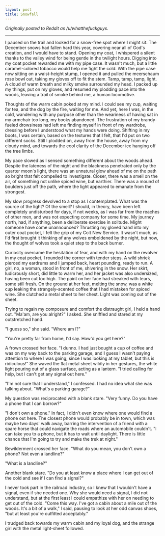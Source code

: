 ```yaml
---
layout: post
title: Snowfall
---
```


*Originally posted to Reddit as /u/whatthefuckguys.*

* * *

I paused on the trail and looked for a snow-free spot where I might sit. The December snows had fallen hard this year, covering near all of God's creation, and I would have to stand. Opening my coat, I whispered a silent thanks to the valley wind for being gentle in the twilight hours. Digging into my coat pocket rewarded me with my pipe case. It wasn't much, but a little caramel-colored tobacco would help me fight the cold. With the pipe case now sitting on a waist-height stump, I opened it and pulled the meerschaum rose bowl out, taking my gloves off to fit the stem. Tamp, tamp, tamp, light. A cloud of warm breath and milky smoke surrounded my head. I packed up my things, put on my gloves, and resumed my plodding pace into the woods, leaving a trail of smoke behind me, a human locomotive. 

Thoughts of the warm cabin poked at my mind. I could see my cup, waiting for tea, and the dog by the fire, waiting for me. And yet, here I was, in the cold, wandering with any purpose other than the weariness of having sat in my armchair too long, my books abandoned. The frustration of my brandy-fueled drowsiness had left me finding myself in front of my wardrobe, dressing before I understood what my hands were doing. Shifting in my boots, I was certain, based on the textures that I felt, that I'd put on two different socks. Still I plodded on, away from the house, away from my cloudy mind, and towards the cool clarity of the December ice hanging off the tree limbs.

My pace slowed as I sensed something different about the woods ahead. Despite the lateness of the night and the blackness penetrated only by the quarter moon's light, there was an unnatural glow ahead of me on the path so bright that felt compelled to investigate. Closer, there was a smell on the air, of something not unlike spiced wine, but earthier. There was a mound of boulders just off the path, where the light appeared to emanate from the strongest. 

My slow progress devolved to a stop as I contemplated. What was the source of the light? Of the smell? I should, in theory, have been left completely undisturbed for days, if not weeks, as I was far from the reaches of other men, and was not expecting company for some time. My journey north, had, if anything, been a deliberate exercise in solitude. Might someone have come unannounced? Thrusting my gloved hand into my outer coat pocket, I felt the grip of my Colt New Service. It wasn't much, as I'd first brought it thinking of any wolves emboldened by the night, but now, the thought of wolves took a quiet step to the back burner. 

Curiosity overcame the hesitation of fear, and with my hand on the revolver in my coat pocket, I rounded the corner with tender steps. A wild shriek pierced my eardrums and I jumped back, heart pounding, ready to run. A girl, no, a woman, stood in front of me, shivering in the snow. Her skirt, ludicrously short, did little to warm her, and her jacket was also undersized, having been cut too high. The paint on her face had streaked with tears, some still fresh. On the ground at her feet, melting the snow, was a white cup leaking the strangely-scented coffee that I had mistaken for spiced wine. She clutched a metal sheet to her chest. Light was coming out of the sheet. 

Trying to regain my composure and comfort the distraught girl, I held a hand out. "Ma'am, are you alright?" I asked. She sniffled and stared at my outstretched hand.

"I guess so," she said. "Where am I?"

"You're pretty far from home, I'd say. How'd you get here?"

A frown crossed her face. "I dunno. I had just bought a cup of coffee and was on my way back to the parking garage, and I guess I wasn't paying attention to where I was going, since I was looking at my tablet, but this is ridiculous!" She waved the flat metal sheet wildly in her gestures, the white light pouring out of a glass surface, acting as a lantern. "I tried calling for help, but I can't get any signal out here."

"I'm not sure that I understand," I confessed. I had no idea what she was talking about. "What's a parking garage?"

My question was reciprocated with a blank stare. "Very funny. Do you have a phone that I can borrow?"

"I don't own a phone." In fact, I didn't even know where one would find a phone out here. The closest phone would probably be in town, which was maybe two days' walk away, barring the intervention of a friend with a spare horse that could navigate the roads where an automobile couldn't. "I can take you to a phone, but it has to wait until daylight. There is little chance that I'm going to try and make the trek at night."

Bewilderment crossed her face. "What do you mean, you don't own a phone? Not even a landline?"

"What is a landline?"

Another blank stare. "Do you at least know a place where I can get out of the cold and see if I can find a signal?"

I never took part in the railroad industry, so I knew that I wouldn't have a signal, even if she needed one. Why she would need a signal, I did not understand, but at the first least I could empathize with her on needing to get out of the cold. "Come this way. I've got a cabin about a mile out of the woods. It's a bit of a walk," I said, pausing to look at her odd canvas shoes, "but at least you're outfitted acceptably." 

I trudged back towards my warm cabin and my loyal dog, and the strange girl with the metal light-sheet followed.
